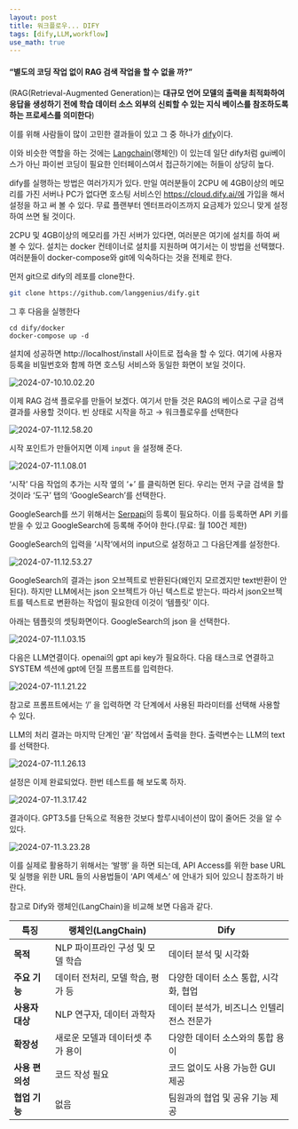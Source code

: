 ```yaml
---
layout: post
title: 워크플로우... DIFY 
tags: [dify,LLM,workflow]
use_math: true
---
```




#### “별도의 코딩 작업 없이 RAG 검색 작업을 할 수 없을 까?”

(RAG(Retrieval-Augmented Generation)는 **대규모 언어 모델의 출력을 최적화하여 응답을 생성하기 전에 학습 데이터 소스 외부의 신뢰할 수 있는 지식 베이스를 참조하도록 하는 프로세스를 의미한다**)

이를 위해 사람들이 많이 고민한 결과들이 있고 그 중 하나가 [dify](https://dify.ai/)이다. 

이와 비슷한 역할을 하는 것에는 [Langchain](https://www.langchain.com/)(랭체인) 이 있는데 일단 dify처럼 gui베이스가 아닌 파이썬 코딩이 필요한 인터페이스여서 접근하기에는 허들이 상당히 높다. 

dify를 실행하는 방법은 여러가지가 있다. 만일 여러분들이 2CPU 에 4GB이상의 메모리를 가진 서버나 PC가 없다면 호스팅 서비스인 https://cloud.dify.ai/에 가입을 해서 설정을 하고 써 볼 수 있다. 무료 플랜부터 엔터프라이즈까지 요금제가 있으니 맞게 설정하여 쓰면 될 것이다. 

2CPU 및 4GB이상의 메모리를 가진 서버가 있다면, 여러분은 여기에 설치를 하여 써 볼 수 있다.  설치는 docker 컨테이너로 설치를 지원하며 여기서는 이 방법을 선택했다. 여러분들이 docker-compose와 git에 익숙하다는 것을 전제로 한다.

먼저 git으로 dify의 레포를 clone한다. 

```bash
git clone https://github.com/langgenius/dify.git
```

그 후 다음을 실행한다

```
cd dify/docker
docker-compose up -d
```

설치에 성공하면 http://localhost/install 사이트로 접속을 할 수 있다. 여기에 사용자 등록을 비밀번호와 함께 하면 호스팅 서비스와 동일한 화면이 보일 것이다. 

![2024-07-10.10.02.20](https://raw.githubusercontent.com/cheuora/cheuora.github.io/master/_posts/2024/images/2024-07-10.10.02.20.png)

이제 RAG 검색 플로우를 만들어 보겠다. 여기서 만들 것은 RAG의 베이스로 구글 검색 결과를 사용할 것이다.  빈 상태로 시작을 하고 $\rightarrow$ 워크플로우를 선택한다 

![2024-07-11.12.58.20](https://raw.githubusercontent.com/cheuora/cheuora.github.io/master/_posts/2024/images/2024-07-11.12.58.20.png)

시작 포인트가 만들어지면 이제 `input` 을 설정해 준다. 

![2024-07-11.1.08.01](https://raw.githubusercontent.com/cheuora/cheuora.github.io/master/_posts/2024/images/2024-07-11.1.08.01.png)

‘시작’ 다음 작업의 추가는 시작 옆의 ‘+’ 를 클릭하면 된다. 우리는 먼저 구글 검색을 할 것이라 ‘도구’ 탭의 ‘GoogleSearch’를 선택한다. 

GoogleSearch를 쓰기 위해서는 [Serpapi](https://serpapi.com/)의 등록이 필요하다. 이를 등록하면 API 키를 받을 수 있고 GoogleSearch에 등록해 주어야 한다.(무료: 월 100건 제한)

GoogleSearch의 입력을 ‘시작’에서의 input으로 설정하고 그 다음단계를 설정한다.

![2024-07-11.12.53.27](https://raw.githubusercontent.com/cheuora/cheuora.github.io/master/_posts/2024/images/2024-07-11.12.53.27.png)



GoogleSearch의 결과는 json 오브젝트로 반환된다(왜인지 모르겠지만 text반환이 안된다). 하지만 LLM에서는 json 오브젝트가 아닌 텍스트로 받는다. 따라서 json오브젝트를 텍스트로 변환하는 작업이 필요한데 이것이 ‘템플릿’ 이다.

아래는 템플릿의 셋팅화면이다. GoogleSearch의 json 을 선택한다.

![2024-07-11.1.03.15](https://raw.githubusercontent.com/cheuora/cheuora.github.io/master/_posts/2024/images/2024-07-11.1.03.15.png)

다음은 LLM연결이다. openai의 gpt api key가 필요하다. 다음 태스크로 연결하고 SYSTEM 섹션에 gpt에 던질 프롬프트를 입력한다. 

![2024-07-11.1.21.22](https://raw.githubusercontent.com/cheuora/cheuora.github.io/master/_posts/2024/images/2024-07-11.1.21.22.png)

참고로 프롬프트에서는 ‘/’ 을 입력하면 각 단계에서 사용된 파라미터를 선택해 사용할 수 있다. 

LLM의 처리 결과는 마지막 단계인 ‘끝’ 작업에서 출력을 한다. 출력변수는 LLM의 text를 선택한다.

![2024-07-11.1.26.13](https://raw.githubusercontent.com/cheuora/cheuora.github.io/master/_posts/2024/images/2024-07-11.1.26.13.png)

설정은 이제 완료되었다.  한번 테스트를 해 보도록 하자.

![2024-07-11.3.17.42](https://raw.githubusercontent.com/cheuora/cheuora.github.io/master/_posts/2024/images/2024-07-11.3.17.42.png)

결과이다. GPT3.5를 단독으로 적용한 것보다 할루시네이션이 많이 줄어든 것을 알 수 있다. 

![2024-07-11.3.23.28](https://raw.githubusercontent.com/cheuora/cheuora.github.io/master/_posts/2024/images/2024-07-11.3.23.28.png)

이를 실제로 활용하기 위해서는 ‘발행’ 을 하면 되는데, API Access를 위한 base URL 및 실행을 위한 URL 들의 사용법들이 ‘API 엑세스’ 에 안내가 되어 있으니 참조하기 바란다.



참고로 Dify와 랭체인(LangChain)을 비교해 보면 다음과 같다.

| **특징**        | **랭체인(LangChain)**             | **Dify**                                  |
| --------------- | --------------------------------- | ----------------------------------------- |
| **목적**        | NLP 파이프라인 구성 및 모델 학습  | 데이터 분석 및 시각화                     |
| **주요 기능**   | 데이터 전처리, 모델 학습, 평가 등 | 다양한 데이터 소스 통합, 시각화, 협업     |
| **사용자 대상** | NLP 연구자, 데이터 과학자         | 데이터 분석가, 비즈니스 인텔리전스 전문가 |
| **확장성**      | 새로운 모델과 데이터셋 추가 용이  | 다양한 데이터 소스와의 통합 용이          |
| **사용 편의성** | 코드 작성 필요                    | 코드 없이도 사용 가능한 GUI 제공          |
| **협업 기능**   | 없음                              | 팀원과의 협업 및 공유 기능 제공           |

